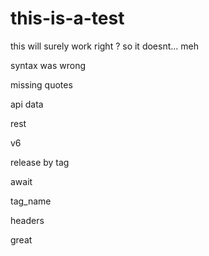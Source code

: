 # this-is-a-test

this will surely work right ?
so it doesnt...
meh

syntax was wrong

missing quotes

api data

rest

v6

release by tag

await

tag_name

headers

great
